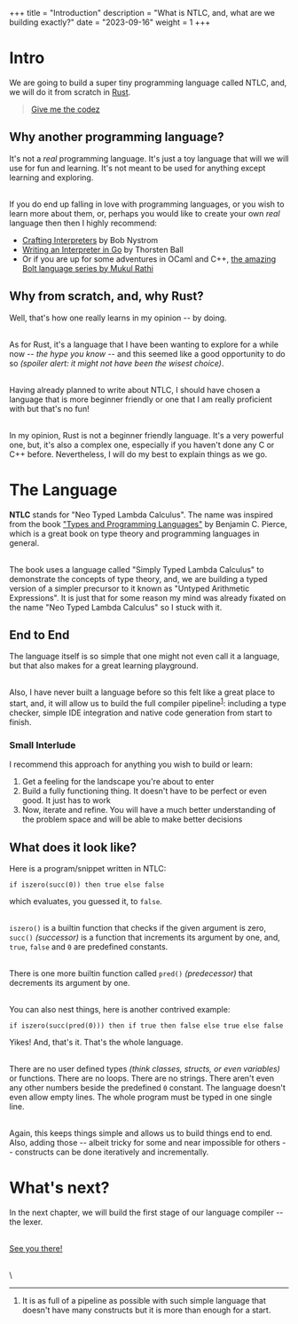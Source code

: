 +++
title = "Introduction"
description = "What is NTLC, and, what are we building exactly?"
date = "2023-09-16"
weight = 1
+++

# Intro

We are going to build a super tiny programming language called NTLC, and, we will do it from scratch in [Rust](https://www.rust-lang.org/).

> [Give me the codez](https://github.com/abjrcode/ntlc)

## Why another programming language?

It's not a _real_ programming language. It's just a toy language that will we will use for fun and learning. It's not meant to be used for anything except learning and exploring.

\
If you do end up falling in love with programming languages, or you wish to learn more about them, or, perhaps you would like to create your own _real_ language then then I highly recommend:

- [Crafting Interpreters](https://craftinginterpreters.com/) by Bob Nystrom
- [Writing an Interpreter in Go](https://interpreterbook.com/) by Thorsten Ball
- Or if you are up for some adventures in OCaml and C++, [the amazing Bolt language series by Mukul Rathi](https://mukulrathi.com/create-your-own-programming-language/intro-to-compiler/)

## Why from scratch, and, why Rust?

Well, that's how one really learns in my opinion -- by doing.

\
As for Rust, it's a language that I have been wanting to explore for a while now -- _the hype you know_ -- and this seemed like a good opportunity to do so _(spoiler alert: it might not have been the wisest choice)_.

\
Having already planned to write about NTLC, I should have chosen a language that is more beginner friendly or one that I am really proficient with but that's no fun!

\
In my opinion, Rust is not a beginner friendly language. It's a very powerful one, but, it's also a complex one, especially if you haven't done any C or C++ before. Nevertheless, I will do my best to explain things as we go.

# The Language

**NTLC** stands for "Neo Typed Lambda Calculus". The name was inspired from the book ["Types and Programming Languages"](https://www.cis.upenn.edu/~bcpierce/tapl/) by Benjamin C. Pierce, which is a great book on type theory and programming languages in general.

\
The book uses a language called "Simply Typed Lambda Calculus" to demonstrate the concepts of type theory, and, we are building a typed version of a simpler precursor to it known as "Untyped Arithmetic Expressions". It is just that for some reason my mind was already fixated on the name "Neo Typed Lambda Calculus" so I stuck with it.

## End to End

The language itself is so simple that one might not even call it a language, but that also makes for a great learning playground.

\
Also, I have never built a language before so this felt like a great place to start, and, it will allow us to build the full compiler pipeline<sup><a href="#full_compiler_pipeline">1</a></sup>: including a type checker, simple IDE integration and native code generation from start to finish.

### Small Interlude

I recommend this approach for anything you wish to build or learn:

1. Get a feeling for the landscape you're about to enter
2. Build a fully functioning thing. It doesn't have to be perfect or even good. It just has to work
3. Now, iterate and refine. You will have a much better understanding of the problem space and will be able to make better decisions

## What does it look like?

Here is a program/snippet written in NTLC:

```ntlc
if iszero(succ(0)) then true else false
```

which evaluates, you guessed it, to `false`.

\
`iszero()` is a builtin function that checks if the given argument is zero, `succ()` _(successor)_ is a function that increments its argument by one, and, `true`, `false` and `0` are predefined constants.

\
There is one more builtin function called `pred()` _(predecessor)_ that decrements its argument by one.

\
You can also nest things, here is another contrived example:

```ntlc
if iszero(succ(pred(0))) then if true then false else true else false
```

Yikes! And, that's it. That's the whole language.

\
There are no user defined types _(think classes, structs, or even variables)_ or functions. There are no loops. There are no strings. There aren't even any other numbers beside the predefined `0` constant. The language doesn't even allow empty lines. The whole program must be typed in one single line.

\
Again, this keeps things simple and allows us to build things end to end. Also, adding those -- albeit tricky for some and near impossible for others -- constructs can be done iteratively and incrementally.

# What's next?

In the next chapter, we will build the first stage of our language compiler -- the lexer.

\
[See you there!](@/ntlc/lexer/index.md)

\
\

---

<ol id="footnotes"> 
 <li id="full_compiler_pipeline">It is as full of a pipeline as possible with such simple language that doesn't have many constructs but it is more than enough for a start.</li>
</ol>
